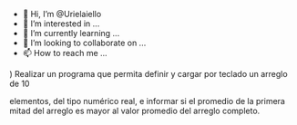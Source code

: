 - 👋 Hi, I’m @Urielaiello
- 👀 I’m interested in ...
- 🌱 I’m currently learning ...
- 💞️ I’m looking to collaborate on ...
- 📫 How to reach me ...

<!---
Urielaiello/Urielaiello is a ✨ special ✨ repository because its `README.md` (this file) appears on your GitHub profile.
You can click the Preview link to take a look at your changes.
--->) Realizar un programa que permita definir y cargar por teclado un arreglo de 10
elementos, del tipo numérico real, e informar si el promedio de la primera mitad del
arreglo es mayor al valor promedio del arreglo completo.

